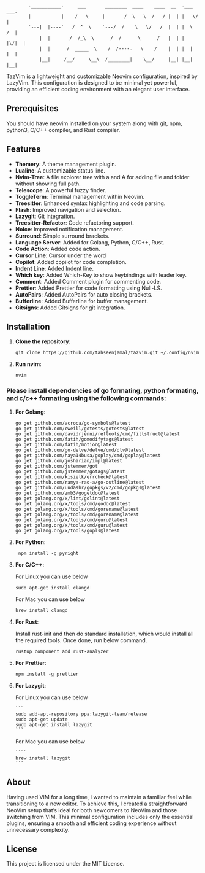             .___________.     ___       ________  ____    ____  __  .___  ___.
            |           |    /   \     |       /  \   \  /   / |  | |   \/   |
            `---|  |----`   /  ^  \    `---/  /    \   \/   /  |  | |  \  /  |
                |  |       /  /_\  \      /  /      \      /   |  | |  |\/|  |
                |  |      /  _____  \    /  /----.   \    /    |  | |  |  |  |
                |__|     /__/     \__\  /________|    \__/     |__| |__|  |__|

TazVim is a lightweight and customizable Neovim configuration, inspired by LazyVim. This configuration is designed to be minimal yet powerful, providing an efficient coding environment with an elegant user interface.

## Prerequisites

You should have neovim installed on your system along with git, npm, python3, C/C++ compiler, and Rust compiler.

## Features

- **Themery**: A theme management plugin.
- **Lualine**: A customizable status line.
- **Nvim-Tree**: A file explorer tree with a and A for adding file and folder without showing full path.
- **Telescope**: A powerful fuzzy finder.
- **ToggleTerm**: Terminal management within Neovim.
- **Treesitter**: Enhanced syntax highlighting and code parsing.
- **Flash**: Improved navigation and selection.
- **Lazygit**: Git integration.
- **Treesitter-Refactor**: Code refactoring support.
- **Noice**: Improved notification management.
- **Surround**: Simple surround brackets.
- **Language Server**: Added for Golang, Python, C/C++, Rust.
- **Code Action**: Added code action.
- **Cursor Line**: Cursor under the word
- **Copilot**: Added copilot for code completion.
- **Indent Line**: Added Indent line.
- **Which key**: Added Which-Key to show keybindings with leader key.
- **Comment**: Added Comment plugin for commenting code.
- **Prettier**: Added Prettier for code formatting using Null-LS.
- **AutoPairs**: Added AutoPairs for auto closing brackets.
- **Bufferline**: Added Bufferline for buffer management.
- **Gitsigns**: Added Gitsigns for git integration.

## Installation

1.  **Clone the repository**:

    ```
    git clone https://github.com/tahseenjamal/tazvim.git ~/.config/nvim
    ```

2.  **Run nvim**:

    ```
    nvim
    ```

### Please install dependencies of go formating, python formating, and c/c++ formating using the following commands:

1.  **For Golang**:

    ```
    go get github.com/acroca/go-symbols@latest
    go get github.com/cweill/gotests/gotests@latest
    go get github.com/davidrjenni/reftools/cmd/fillstruct@latest
    go get github.com/fatih/gomodifytags@latest
    go get github.com/fatih/motion@latest
    go get github.com/go-delve/delve/cmd/dlv@latest
    go get github.com/haya14busa/goplay/cmd/goplay@latest
    go get github.com/josharian/impl@latest
    go get github.com/jstemmer/got
    go get github.com/jstemmer/gotags@latest
    go get github.com/kisielk/errcheck@latest
    go get github.com/ramya-rao-a/go-outline@latest
    go get github.com/uudashr/gopkgs/v2/cmd/gopkgs@latest
    go get github.com/zmb3/gogetdoc@latest
    go get golang.org/x/lint/golint@latest
    go get golang.org/x/tools/cmd/godoc@latest
    go get golang.org/x/tools/cmd/gorename@latest
    go get golang.org/x/tools/cmd/gorename@latest
    go get golang.org/x/tools/cmd/guru@latest
    go get golang.org/x/tools/cmd/guru@latest
    go get golang.org/x/tools/gopls@latest
    ```

2.  **For Python**:

    ```
     npm install -g pyright
    ```

3.  **For C/C++**:

    For Linux you can use below

    ```
    sudo apt-get install clangd
    ```

    For Mac you can use below

    ```
    brew install clangd
    ```

4.  **For Rust**:

    Install rust-init and then do standard installation, which would install all the required tools. Once done, run below command.

    ```
    rustup component add rust-analyzer
    ```

5.  **For Prettier**:

    ```
    npm install -g prettier
    ```

6.  **For Lazygit**:

    For Linux you can use below

        ```
        sudo add-apt-repository ppa:lazygit-team/release
        sudo apt-get update
        sudo apt-get install lazygit
        ```

    For Mac you can use below

        ````
        brew install lazygit
        ```

## About

Having used VIM for a long time, I wanted to maintain a familiar feel while transitioning to a new editor. To achieve this, I created a straightforward NeoVim setup that’s ideal for both newcomers to NeoVim and those switching from VIM. This minimal configuration includes only the essential plugins, ensuring a smooth and efficient coding experience without unnecessary complexity.

## License

This project is licensed under the MIT License.

```

```

